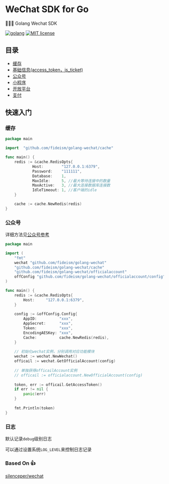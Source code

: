 # WeChat SDK for Go

:clap::clap::clap: Golang Wechat SDK 

[![golang](https://img.shields.io/badge/Language-Go-green.svg?style=flat)](https://golang.org)
[![MIT license](http://img.shields.io/badge/license-MIT-brightgreen.svg)](http://opensource.org/licenses/MIT)

## 目录
- [缓存](./cache)
- [基础信息(access_token，js_ticket)](./credential)
- [公众号](./officialaccount)
- [小程序](./miniprogram)
- [开放平台](./openplatform)
- [支付](./pay)

## 快速入门

### 缓存

```go
package main

import	"github.com/fideism/golang-wechat/cache"

func main() {
    redis := &cache.RedisOpts{
            Host:        "127.0.0.1:6379",
            Password:    "111111",
            Database:    1,
            MaxIdle:     5, //最大等待连接中的数量
            MaxActive:   3, //最大连接数据库连接数
            IdleTimeout: 1, //客户端的idle
    }

    cache := cache.NewRedis(redis)
}
```

### 公众号

详细方法见[公众号参考](./officialaccount/README.md)

```go
package main

import (
	"fmt"
	wechat "github.com/fideism/golang-wechat"
	"github.com/fideism/golang-wechat/cache"
	"github.com/fideism/golang-wechat/officialaccount"
	offConfig "github.com/fideism/golang-wechat/officialaccount/config"
)

func main() {
    redis := &cache.RedisOpts{
        Host:     "127.0.0.1:6379",
    }
    
    config := &offConfig.Config{
        AppID:          "xxx",
        AppSecret:      "xxx",
        Token:          "xxx",
        EncodingAESKey: "xxx",
        Cache:          cache.NewRedis(redis),
    }
    
    // 初始化wechat实例，分别调用对应功能模块
    wechat := wechat.NewWechat()
    officail := wechat.GetOfficialAccount(config)
    
    // 单独获得officailAccount实例
    // officail := officialaccount.NewOfficialAccount(config)
    
    token, err := officail.GetAccessToken()
    if err != nil {
        panic(err)
    }
    
    fmt.Println(token)
}

```

### 日志
默认记录`debug`级别日志

可以通过设置系统`LOG_LEVEL`来控制日志记录

### Based On :thumbsup:
[silenceper/wechat](https://github.com/silenceper/wechat) 
